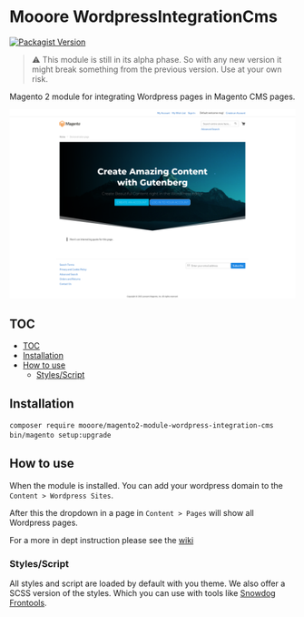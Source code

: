 # Mooore WordpressIntegrationCms

[![Packagist Version](https://img.shields.io/packagist/v/mooore/magento2-module-wordpress-integration-cms)](https://packagist.org/packages/mooore/magento2-module-wordpress-integration-cms)

> :warning: This module is still in its alpha phase.
> So with any new version it might break something from the previous version.
> Use at your own risk.

Magento 2 module for integrating Wordpress pages in Magento CMS pages.

![Magento screenshot](docs/magento-screenshot.png)

## TOC

- [TOC](#toc)
- [Installation](#installation)
- [How to use](#how-to-use)
  - [Styles/Script](#stylesscript)

## Installation

```bash
composer require mooore/magento2-module-wordpress-integration-cms
bin/magento setup:upgrade
```

## How to use

When the module is installed.
You can add your wordpress domain to the `Content > Wordpress Sites`.

After this the dropdown in a page in `Content > Pages` will show all Wordpress pages.

For a more in dept instruction please see the [wiki](https://github.com/mooore-digital/magento2-module-wordpress-integration-cms/wiki)

### Styles/Script

All styles and script are loaded by default with you theme.
We also offer a SCSS version of the styles.
Which you can use with tools like [Snowdog Frontools](https://github.com/SnowdogApps/magento2-frontools).
